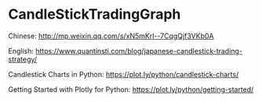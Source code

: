 # CandleStickTradingGraph

Chinese:
http://mp.weixin.qq.com/s/xN5mKrl--7CqgQjf3VKb0A

English:
https://www.quantinsti.com/blog/japanese-candlestick-trading-strategy/

Candlestick Charts in Python:
https://plot.ly/python/candlestick-charts/

Getting Started with Plotly for Python:
https://plot.ly/python/getting-started/
